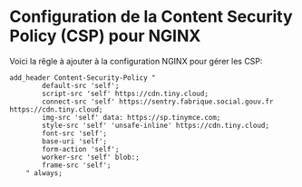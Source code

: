 # Configuration de la Content Security Policy (CSP) pour NGINX

Voici la rêgle à ajouter à la configuration NGINX pour gérer les CSP:

```
add_header Content-Security-Policy "
        default-src 'self';
        script-src 'self' https://cdn.tiny.cloud;
        connect-src 'self' https://sentry.fabrique.social.gouv.fr https://cdn.tiny.cloud;
        img-src 'self' data: https://sp.tinymce.com;
        style-src 'self' 'unsafe-inline' https://cdn.tiny.cloud;
        font-src 'self';
        base-uri 'self';
        form-action 'self';
        worker-src 'self' blob:;
        frame-src 'self';
    " always;
```